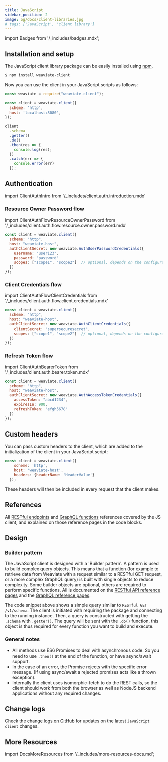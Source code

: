 ```yaml
---
title: JavaScript
sidebar_position: 2
image: og/docs/client-libraries.jpg
# tags: ['JavaScript', 'client library']
---
```

import Badges from '/_includes/badges.mdx';

<Badges/>

## Installation and setup

The JavaScript client library package can be easily installed using [npm](https://www.npmjs.com/).

<!-- Replace $ .. examples to remove the prompt ($) as it gets copied too along with the actual command -->
```bash
$ npm install weaviate-client
```

Now you can use the client in your JavaScript scripts as follows:

```javascript
const weaviate = require("weaviate-client");

const client = weaviate.client({
  scheme: 'http',
  host: 'localhost:8080',
});

client
  .schema
  .getter()
  .do()
  .then(res => {
    console.log(res);
  })
  .catch(err => {
    console.error(err)
  });
```

## Authentication

import ClientAuthIntro from '/_includes/client.auth.introduction.mdx'

<ClientAuthIntro clientName="JavaScript"/>

### Resource Owner Password flow

import ClientAuthFlowResourceOwnerPassword from '/_includes/client.auth.flow.resource.owner.password.mdx'

<ClientAuthFlowResourceOwnerPassword />


```js
const client = weaviate.client({
  scheme: "http",
  host: "weaviate-host",
  authClientSecret: new weaviate.AuthUserPasswordCredentials({
    username: "user123",
    password: "password"
    scopes: ["scope1", "scope2"]  // optional, depends on the configuration of your identity provider
  })
});
```

### Client Credentials flow

import ClientAuthFlowClientCredentials from '/_includes/client.auth.flow.client.credentials.mdx'

<ClientAuthFlowClientCredentials />

```js
const client = weaviate.client({
  scheme: "http",
  host: "weaviate-host",
  authClientSecret: new weaviate.AuthClientCredentials({
    clientSecret: "supersecuresecret",
    scopes: ["scope1", "scope2"]  // optional, depends on the configuration of your identity provider
  })
});
```

### Refresh Token flow

import ClientAuthBearerToken from '/_includes/client.auth.bearer.token.mdx'

<ClientAuthBearerToken />

```js
const client = weaviate.client({
  scheme: "http",
  host: "weaviate-host",
  authClientSecret: new weaviate.AuthAccessTokenCredentials({
    accessToken: "abcd1234",
    expiresIn: 900,
    refreshToken: "efgh5678"
  })
});
```

## Custom headers

You can pass custom headers to the client, which are added to the initialization of the client in your JavaScript script: 

```js
const client = weaviate.client({
    scheme: 'http',
    host: 'weaviate-host',
    headers: {headerName: 'HeaderValue'}
  });
```

These headers will then be included in every request that the client makes.

## References

All [RESTful endpoints](../api/rest/index.md) and [GraphQL functions](../api/graphql/index.md) references covered by the JS client, and explained on those reference pages in the code blocks.

## Design

### Builder pattern

The JavaScript client is designed with a 'Builder pattern'. A pattern is used to build complex query objects. This means that a function (for example to retrieve data from Weaviate with a request similar to a RESTful GET request, or a more complex GraphQL query) is built with single objects to reduce complexity. Some builder objects are optional, others are required to perform specific functions. All is documented on the [RESTful API reference pages](../api/rest/index.md) and the [GraphQL reference pages](../api/graphql/index.md).

The code snippet above shows a simple query similar to `RESTful GET /v1/schema`. The client is initiated with requiring the package and connecting to the running instance. Then, a query is constructed with getting the `.schema` with `.getter()`. The query will be sent with the `.do()` function, this object is thus required for every function you want to build and execute. 

### General notes
- All methods use ES6 Promises to deal with asynchronous code. So you need to use `.then()` at the end of the function, or have async/await support.  
- In the case of an error, the Promise rejects with the specific error message. (If using async/await a rejected promises acts like a thrown exception).
- Internally the client uses isomorphic-fetch to do the REST calls, so the client should work from both the browser as well as NodeJS backend applications without any required changes.

## Change logs

Check the [change logs on GitHub](https://github.com/weaviate/weaviate-javascript-client/releases) for updates on the latest `JavaScript client` changes.

## More Resources

import DocsMoreResources from '/_includes/more-resources-docs.md';

<DocsMoreResources />
